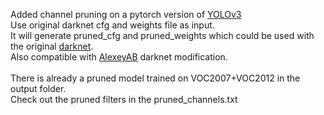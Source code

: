 Added channel pruning on a pytorch version of <a href="https://github.com/ayooshkathuria/pytorch-yolo-v3"/>YOLOv3</a>
<br>
Use original darknet cfg and weights file as input.
<br>
It will generate pruned_cfg and pruned_weights which could be used with the original <a href="https://github.com/pjreddie/darknet"/>darknet</a>.
<br>
Also compatible with <a href="https://github.com/AlexeyAB/darknet"/>AlexeyAB</a> darknet modification.
<br>
<br>
There is already a pruned model trained on VOC2007+VOC2012 in the output folder.
<br>
Check out the pruned filters in the pruned_channels.txt
